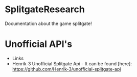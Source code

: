 # SplitgateResearch
Documentation about the game splitgate!

# Unofficial API's
- Links
 - Henrik-3 Unofficial Splitgate Api - It can be found [here]: https://github.com/Henrik-3/unofficial-splitgate-api
